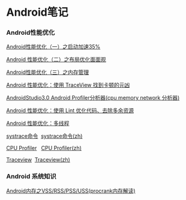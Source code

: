 # Android笔记
### Android性能优化
[Android性能优化（一）之启动加速35%](https://juejin.im/post/5874bff0128fe1006b443fa0)

[Android 性能优化（二）之布局优化面面观](https://juejin.im/post/58a442b661ff4b006c8a63f5)

[Android性能优化（三）之内存管理](https://juejin.im/post/58b18e442f301e0068028a90)

[Android 性能优化：使用 TraceView 找到卡顿的元凶](https://blog.csdn.net/u011240877/article/details/54347396)

[AndroidStudio3.0 Android Profiler分析器(cpu memory network 分析器)](https://blog.csdn.net/niubitianping/article/details/72617864)

[Android 性能优化：使用 Lint 优化代码、去除多余资源](https://blog.csdn.net/u011240877/article/details/54141714)

[Android 性能优化：多线程](https://blog.csdn.net/u011240877/article/details/53142177)

[systrace命令](https://translate.googleusercontent.com/translate_c?depth=1&ie=UTF8&rurl=translate.google.com&sp=nmt4&tl=zh-CN&u=https://developer.android.google.cn/studio/command-line/systrace&xid=25657,15700022,15700124,15700149,15700168,15700186,15700189,15700201,15700205&usg=ALkJrhijozj6x10tvM4NdoIArsShWCSkIw)  [systrace命令(zh)](https://translate.googleusercontent.com/translate_c?depth=1&ie=UTF8&rurl=translate.google.com&sp=nmt4&tl=zh-CN&u=https://developer.android.google.cn/studio/command-line/systrace&xid=25657,15700022,15700124,15700149,15700168,15700186,15700189,15700201,15700205&usg=ALkJrhijozj6x10tvM4NdoIArsShWCSkIw)

[CPU Profiler](https://developer.android.google.cn/studio/profile/cpu-profiler)   [CPU Profiler(zh)](https://translate.googleusercontent.com/translate_c?depth=1&ie=UTF8&rurl=translate.google.com&sp=nmt4&tl=zh-CN&u=https://developer.android.google.cn/studio/profile/cpu-profiler&xid=25657,15700022,15700124,15700149,15700168,15700186,15700189,15700201,15700205&usg=ALkJrhj5Ee1OWGEhq6a68KbdDRWFM4oqEw)

[Traceview](https://developer.android.google.cn/studio/profile/traceview)  [Traceview(zh)](https://translate.googleusercontent.com/translate_c?depth=1&ie=UTF8&rurl=translate.google.com&sp=nmt4&tl=zh-CN&u=https://developer.android.google.cn/studio/profile/traceview&xid=25657,15700022,15700124,15700149,15700168,15700186,15700189,15700201,15700205&usg=ALkJrhjskC_E0RPCReZLgoVGksrNQr4aDw)

### Android 系统知识
[Android内存之VSS/RSS/PSS/USS(procrank内存解读)](https://blog.csdn.net/panda1234lee/article/details/52291588)

